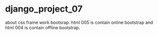 # django_project_07
<p>about css frame work bootsrap.  html 005 is contain online bootstrap and  html 004 is contain offline bootstrap.</p>
